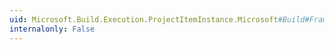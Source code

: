 ```yaml
---
uid: Microsoft.Build.Execution.ProjectItemInstance.Microsoft#Build#Framework#ITaskItem2#EvaluatedIncludeEscaped
internalonly: False
---
```

